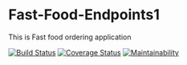 # Fast-Food-Endpoints1
This is Fast food ordering application

[![Build Status](https://travis-ci.com/Georgeygigz/Fast-Food-Endpoints.svg?branch=ft-delete-order-160366468)](https://travis-ci.com/Georgeygigz/Fast-Food-Endpoints)  [![Coverage Status](https://coveralls.io/repos/github/Georgeygigz/Fast-Food-Endpoints/badge.svg?branch=ft-delete-order-160366468)](https://coveralls.io/github/Georgeygigz/Fast-Food-Endpoints?branch=ft-delete-order-160366468) [![Maintainability](https://api.codeclimate.com/v1/badges/a99a88d28ad37a79dbf6/maintainability)](https://codeclimate.com/github/codeclimate/codeclimate/maintainability)
